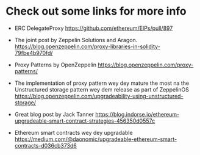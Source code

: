 # Check out some links for more info

- ERC DelegateProxy
  https://github.com/ethereum/EIPs/pull/897

- The joint post by Zeppelin Solutions and Aragon.
  https://blog.openzeppelin.com/proxy-libraries-in-solidity-79fbe4b970fd/

- Proxy Patterns by OpenZeppelin
  https://blog.openzeppelin.com/proxy-patterns/

- The implementation of proxy pattern wey dey mature the most na the Unstructured storage pattern wey dem release as part of ZeppelinOS https://blog.openzeppelin.com/upgradeability-using-unstructured-storage/

- Great blog post by Jack Tanner
  https://blog.indorse.io/ethereum-upgradeable-smart-contract-strategies-456350d0557c

- Ethereum smart contracts wey dey upgradable https://medium.com/@daonomic/upgradeable-ethereum-smart-contracts-d036cb373d6
